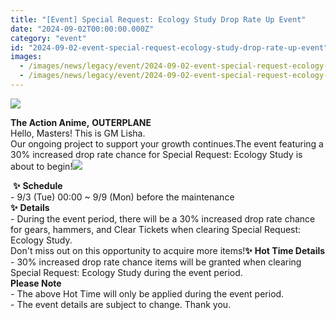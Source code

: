 ```yaml
---
title: "[Event] Special Request: Ecology Study Drop Rate Up Event"
date: "2024-09-02T00:00:00.000Z"
category: "event"
id: "2024-09-02-event-special-request-ecology-study-drop-rate-up-event"
images:
  - /images/news/legacy/event/2024-09-02-event-special-request-ecology-study-drop-rate-up-event/4ffd3f939d9c4ca79d854b4ee8a0d1a7.webp
  - /images/news/legacy/event/2024-09-02-event-special-request-ecology-study-drop-rate-up-event/ceb0f81126d74386b537086214329b4c.webp
---
```


![](/images/news/legacy/event/2024-09-02-event-special-request-ecology-study-drop-rate-up-event/4ffd3f939d9c4ca79d854b4ee8a0d1a7.webp)  

**The Action Anime,** **OUTERPLANE**  
Hello, Masters! This is GM Lisha.  
Our ongoing project to support your growth continues.The event featuring a 30% increased drop rate chance for Special Request: Ecology Study is about to begin!![](/images/news/legacy/event/2024-09-02-event-special-request-ecology-study-drop-rate-up-event/ceb0f81126d74386b537086214329b4c.webp)  
  
 **✨** **Schedule**  
\- 9/3 (Tue) 00:00 ~ 9/9 (Mon) before the maintenance  
**✨** **Details**  
\- During the event period, there will be a 30% increased drop rate chance for gears, hammers, and Clear Tickets when clearing Special Request: Ecology Study.  
Don't miss out on this opportunity to acquire more items!**✨** **Hot Time Details**  
\- 30% increased drop rate chance items will be granted when clearing Special Request: Ecology Study during the event period.  
**Please Note**  
\- The above Hot Time will only be applied during the event period.  
\- The event details are subject to change. Thank you.
